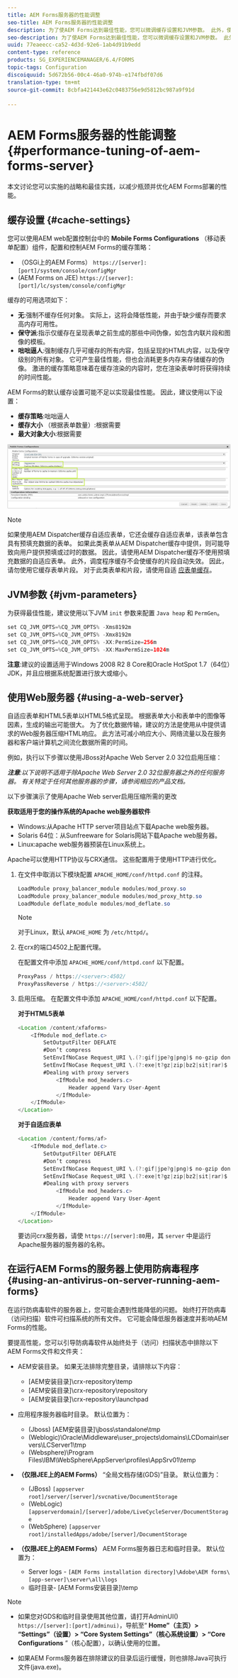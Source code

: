 ```yaml
---
title: AEM Forms服务器的性能调整
seo-title: AEM Forms服务器的性能调整
description: 为了使AEM Forms达到最佳性能，您可以微调缓存设置和JVM参数。 此外，使用Web服务器可以增强AEM Forms部署的性能。
seo-description: 为了使AEM Forms达到最佳性能，您可以微调缓存设置和JVM参数。 此外，使用Web服务器可以增强AEM Forms部署的性能。
uuid: 77eaeecc-ca52-4d3d-92e6-1ab4d91b9edd
content-type: reference
products: SG_EXPERIENCEMANAGER/6.4/FORMS
topic-tags: Configuration
discoiquuid: 5d672b56-00c4-46a0-974b-e174fbdf07d6
translation-type: tm+mt
source-git-commit: 8cbfa421443e62c0483756e9d5812bc987a9f91d

---
```



# AEM Forms服务器的性能调整 {#performance-tuning-of-aem-forms-server}

本文讨论您可以实施的战略和最佳实践，以减少瓶颈并优化AEM Forms部署的性能。

## 缓存设置 {#cache-settings}

您可以使用AEM web配置控制台中的 **Mobile Forms Configurations** （移动表单配置）组件，配置和控制AEM Forms的缓存策略：

* （OSGi上的AEM Forms） `https://[server]:[port]/system/console/configMgr`
* (AEM Forms on JEE) `https://[server]:[port]/lc/system/console/configMgr`

缓存的可用选项如下：

* **无**:强制不缓存任何对象。 实际上，这将会降低性能，并由于缺少缓存而要求高内存可用性。
* **保守派**:指示仅缓存在呈现表单之前生成的那些中间伪像，如包含内联片段和图像的模板。
* **咄咄逼人**:强制缓存几乎可缓存的所有内容，包括呈现的HTML内容，以及保守级别的所有对象。 它可产生最佳性能，但也会消耗更多内存来存储缓存的伪像。 激进的缓存策略意味着在缓存渲染的内容时，您在渲染表单时将获得持续的时间性能。

AEM Forms的默认缓存设置可能不足以实现最佳性能。 因此，建议使用以下设置：

* **缓存策略**:咄咄逼人
* **缓存大小** （根据表单数量）:根据需要
* **最大对象大小**:根据需要

![移动表单配置](assets/snap.png)

>[!NOTE]
>
>如果使用AEM Dispatcher缓存自适应表单，它还会缓存自适应表单，该表单包含具有预填充数据的表单。 如果此类表单从AEM Dispatcher缓存中提供，则可能导致向用户提供预填或过时的数据。 因此，请使用AEM Dispatcher缓存不使用预填充数据的自适应表单。 此外，调度程序缓存不会使缓存的片段自动失效。 因此，请勿使用它缓存表单片段。 对于此类表单和片段，请使用自适 [应表单缓存](/help/forms/using/configure-adaptive-forms-cache.md)。

## JVM参数 {#jvm-parameters}

为获得最佳性能，建议使用以下JVM `init` 参数来配置 `Java heap` 和 `PermGen`。

```java
set CQ_JVM_OPTS=%CQ_JVM_OPTS% -Xms8192m
set CQ_JVM_OPTS=%CQ_JVM_OPTS% -Xmx8192m
set CQ_JVM_OPTS=%CQ_JVM_OPTS% -XX:PermSize=256m
set CQ_JVM_OPTS=%CQ_JVM_OPTS% -XX:MaxPermSize=1024m
```

**注意**:建议的设置适用于Windows 2008 R2 8 Core和Oracle HotSpot 1.7（64位）JDK，并且应根据系统配置进行放大或缩小。

## 使用Web服务器 {#using-a-web-server}

自适应表单和HTML5表单以HTML5格式呈现。 根据表单大小和表单中的图像等因素，生成的输出可能很大。 为了优化数据传输，建议的方法是使用从中提供请求的Web服务器压缩HTML响应。 此方法可减小响应大小、网络流量以及在服务器和客户端计算机之间流化数据所需的时间。

例如，执行以下步骤以使用JBoss对Apache Web Server 2.0 32位启用压缩：

***注意&#x200B;**:以下说明不适用于除Apache Web Server 2.0 32位服务器之外的任何服务器。 有关特定于任何其他服务器的步骤，请参阅相应的产品文档。*

以下步骤演示了使用Apache Web server启用压缩所需的更改

**获取适用于您的操作系统的Apache web服务器软件**

* Windows:从Apache HTTP server项目站点下载Apache web服务器。
* Solaris 64位：从Sunfreeware for Solaris网站下载Apache web服务器。
* Linux:apache web服务器预装在Linux系统上。

Apache可以使用HTTP协议与CRX通信。 这些配置用于使用HTTP进行优化。

1. 在文件中取消以下模块配置 `APACHE_HOME/conf/httpd.conf` 的注释。

   ```java
   LoadModule proxy_balancer_module modules/mod_proxy.so
   LoadModule proxy_balancer_module modules/mod_proxy_http.so
   LoadModule deflate_module modules/mod_deflate.so
   ```

   >[!NOTE]
   >
   >对于Linux，默认 `APACHE_HOME` 为 `/etc/httpd/`。

1. 在crx的端口4502上配置代理。

   在配置文件中添加 `APACHE_HOME/conf/httpd.conf` 以下配置。

   ```java
   ProxyPass / https://<server>:4502/
   ProxyPassReverse / https://<server>:4502/
   ```

1. 启用压缩。 在配置文件中添加 `APACHE_HOME/conf/httpd.conf` 以下配置。

   **对于HTML5表单**

   ```java
   <Location /content/xfaforms>
       <IfModule mod_deflate.c>
           SetOutputFilter DEFLATE
           #Don’t compress
           SetEnvIfNoCase Request_URI \.(?:gif|jpe?g|png)$ no-gzip dont-vary
           SetEnvIfNoCase Request_URI \.(?:exe|t?gz|zip|bz2|sit|rar)$ no-gzip dont-vary
           #Dealing with proxy servers
               <IfModule mod_headers.c>
                   Header append Vary User-Agent
               </IfModule>
       </IfModule>
   </Location>
   ```

   **对于自适应表单**

   ```java
   <Location /content/forms/af>
       <IfModule mod_deflate.c>
           SetOutputFilter DEFLATE
           #Don’t compress
           SetEnvIfNoCase Request_URI \.(?:gif|jpe?g|png)$ no-gzip dont-vary
           SetEnvIfNoCase Request_URI \.(?:exe|t?gz|zip|bz2|sit|rar)$ no-gzip dont-vary
           #Dealing with proxy servers
               <IfModule mod_headers.c>
                   Header append Vary User-Agent
               </IfModule>
       </IfModule>
   </Location>
   ```

   要访问crx服务器，请使 `https://[server]:80`用，其 `server` 中是运行Apache服务器的服务器的名称。

## 在运行AEM Forms的服务器上使用防病毒程序 {#using-an-antivirus-on-server-running-aem-forms}

在运行防病毒软件的服务器上，您可能会遇到性能降低的问题。 始终打开防病毒（访问扫描）软件可扫描系统的所有文件。 它可能会降低服务器速度并影响AEM Forms的性能。

要提高性能，您可以引导防病毒软件从始终处于（访问）扫描状态中排除以下AEM Forms文件和文件夹：

* AEM安装目录。 如果无法排除完整目录，请排除以下内容：

   * [AEM安装目录]\crx-repository\temp
   * [AEM安装目录]\crx-repository\repository
   * [AEM安装目录]\crx-repository\launchpad

* 应用程序服务器临时目录。 默认位置为：

   * (Jboss) [AEM安装目录]\jboss\standalone\tmp
   * (Weblogic)\Oracle\Middleware\user_projects\domains\LCDomain\servers\LCServer1\tmp
   * (Websphere)\Program Files\IBM\WebSphere\AppServer\profiles\AppSrv01\temp

* **（仅限JEE上的AEM Forms）** “全局文档存储(GDS)”目录。 默认位置为：

   * (JBoss) `[appserver root]/server/[server]/svcnative/DocumentStorage`
   * (WebLogic) `[appserverdomain]/[server]/adobe/LiveCycleServer/DocumentStorage`
   * (WebSphere) `[appserver root]/installedApps/adobe/[server]/DocumentStorage`

* **（仅限JEE上的AEM Forms）** AEM Forms服务器日志和临时目录。 默认位置为：

   * Server logs - `[AEM Forms installation directory]\Adobe\AEM forms\[app-server]\server\all\logs`
   * 临时目录- [AEM Forms安装目录]\temp

>[!NOTE]
>
>* 如果您对GDS和临时目录使用其他位置，请打开AdminUI() `https://[server]:[port]/adminui)`，导航至“ **Home”（主页）> “Settings”（设置）> “Core System Settings”（核心系统设置）> “Core Configurations** ”（核心配置），以确认使用的位置。

* 如果AEM Forms服务器在排除建议的目录后运行缓慢，则也排除Java可执行文件(java.exe)。



